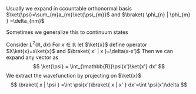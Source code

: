 Usually we expand in ccountable orthonormal basis $\ket{\psi}=\sum_{m}a_{m}\ket{\psi_{m}}$ and $\braket{ \phi_{n} | \phi_{m} } =\delta_{nm}$

Sometimes we generalize this to continuum states

Consider $L^2(\mathbb{R},dx)$
For $x\in \mathbb{R}$ let $\ket{x}$
define operator $X\ket{x}=x\ket{x}$ and $\braket{ x' | x }=\delta(x-x')$
Then we can expand any vector as
$$
\ket{\psi} = \int_{\mathbb{R}}\psi(x')\ket{x'} dx'
$$
We extract the wavefunction by projecting on $\ket{x}$
$$
\braket{ x | \psi } =\int \psi(x')\braket{ x | x' } dx'=\int \psi(x')\delta
$$